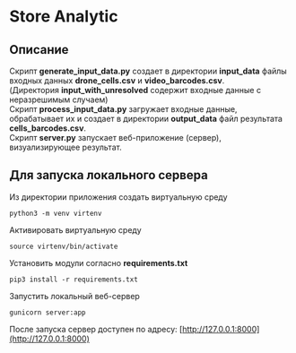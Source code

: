 # Store Analytic
## Описание
Скрипт **generate_input_data.py** создает в директории **input_data** файлы входных данных
**drone_cells.csv** и **video_barcodes.csv**.  
(Директория **input_with_unresolved** содержит входные данные с неразрешимым случаем)  
Скрипт **process_input_data.py** загружает входные данные, обрабатывает их и
создает в директории **output_data** файл результата **cells_barcodes.csv**.  
Скрипт **server.py** запускает веб-приложение (сервер), визуализирующее результат.


## Для запуска локального сервера
Из директории приложения создать виртуальную среду  
```
python3 -m venv virtenv
```
Активировать виртуальную среду
```
source virtenv/bin/activate
```
Установить модули согласно **requirements.txt**
```
pip3 install -r requirements.txt
```
Запустить локальный веб-сервер
```
gunicorn server:app
```
После запуска сервер доступен по адресу: [http://127.0.0.1:8000](http://127.0.0.1:8000)
